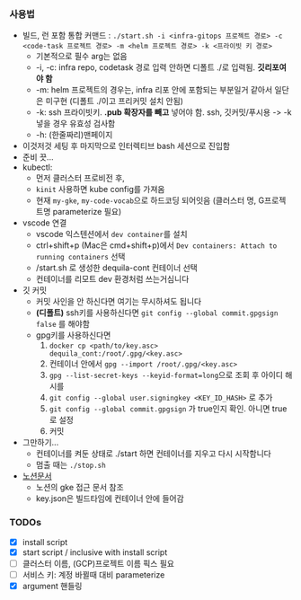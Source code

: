 ### 사용법
- 빌드, 런 포함 통합 커맨드 : `./start.sh -i <infra-gitops 프로젝트 경로> -c <code-task 프로젝트 경로> -m <helm 프로젝트 경로> -k <프라이빗 키 경로>`
    - 기본적으로 필수 arg는 없음
    - -i, -c: infra repo, codetask 경로 입력 안하면 디폴트 ./로 입력됨. **깃리포여야 함**
    - -m: helm 프로젝트의 경우는, infra 리포 안에 포함되는 부분일거 같아서 일단은 미구현 (디폴트 ./이고 프리커밋 설치 안됨)
    - -k: ssh 프라이빗키. **.pub 확장자를 빼고** 넣어야 함. ssh, 깃커밋/푸시용 -> -k 넣을 경우 유효성 검사함
    - -h: (한줄짜리)맨페이지
- 이것저것 세팅 후 마지막으로 인터렉티브 bash 세션으로 진입함
- 준비 끗...
- kubectl:
    - 먼저 클러스터 프로비전 후, 
    - `kinit` 사용하면 kube config를 가져옴
    - 현재 `my-gke`, `my-code-vocab`으로 하드코딩 되어잇음 (클러스터 명, G프로젝트명 parameterize 필요)
- vscode 연결
    - vscode 익스텐션에서 `dev container`를 설치
    - ctrl+shift+p (Mac은 cmd+shift+p)에서 `Dev containers: Attach to running containers` 선택
    - /start.sh 로 생성한 dequila-cont 컨테이너 선택
    - 컨테이너를 리모트 dev 환경처럼 쓰는거심니다
- 깃 커밋
    - 커밋 사인을 안 하신다면 여기는 무시하셔도 됩니다
    - **(디폴트)** ssh키를 사용하신다면 `git config --global commit.gpgsign false` 를 해야함
    - gpg키를 사용하신다면
        1. `docker cp <path/to/key.asc> dequila_cont:/root/.gpg/<key.asc>`
        2. 컨테이너 안에서 `gpg --import /root/.gpg/<key.asc>`
        3. `gpg --list-secret-keys --keyid-format=long`으로 조회 후 아이디 해시를
        4. `git config --global user.signingkey <KEY_ID_HASH>` 로 추가
        5. `git config --global commit.gpgsign` 가 true인지 확인. 아니면 true로 설정
        6. 커밋
- 그만하기... 
    - 컨테이너를 켜둔 상태로 ./start 하면 컨테이너를 지우고 다시 시작함니다
    - 멈출 때는 `./stop.sh`
- [노션문서](https://www.notion.so/gke-1d290ab6365f808ab786eafd6bf57a63)
    - 노션의 gke 접근 문서 참조
    - key.json은 빌드타임에 컨테이너 안에 들어감

### TODOs
- [x] install script
- [x] start script / inclusive with install script
- [ ] 클러스터 이름, (GCP)프로젝트 이름 픽스 필요
- [ ] 서비스 키: 계정 바뀔때 대비 parameterize
- [x] argument 핸들링